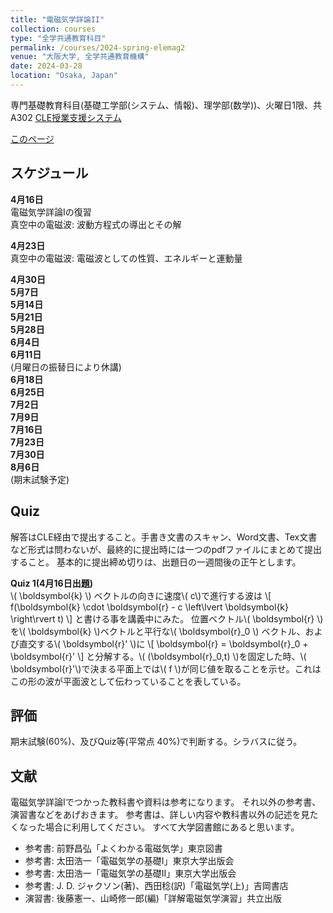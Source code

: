 ```yaml
---
title: "電磁気学詳論II"
collection: courses
type: "全学共通教育科目"
permalink: /courses/2024-spring-elemag2
venue: "大阪大学, 全学共通教育機構"
date: 2024-03-28
location: "Osaka, Japan"
---
```


専門基礎教育科目(基礎工学部(システム、情報)、理学部(数学))、火曜日1限、共A302
[CLE授業支援システム](https://www.cle.osaka-u.ac.jp/ultra/courses/_196998_1/outline)

[このページ](https://stsykw.github.io/courses/2024-spring-elemag2)


スケジュール
----------
**4月16日**  
電磁気学詳論Iの復習  
真空中の電磁波: 波動方程式の導出とその解  

**4月23日**  
真空中の電磁波: 電磁波としての性質、エネルギーと運動量  


**4月30日**  
**5月7日**  
**5月14日**  
**5月21日**  
**5月28日**  
**6月4日**  
**6月11日**  
(月曜日の振替日により休講)  
**6月18日**  
**6月25日**  
**7月2日**  
**7月9日**  
**7月16日**  
**7月23日**  
**7月30日**  
**8月6日**  
(期末試験予定)  



Quiz
----

解答はCLE経由で提出すること。手書き文書のスキャン、Word文書、Tex文書など形式は問わないが、最終的に提出時には一つのpdfファイルにまとめて提出すること。
基本的に提出締め切りは、出題日の一週間後の正午とします。

**Quiz 1(4月16日出題)**  
\\( \boldsymbol{k} \\) ベクトルの向きに速度\\( c\\)で進行する波は
\\[
  f(\boldsymbol{k} \cdot \boldsymbol{r} - c \left\lvert \boldsymbol{k} \right\rvert t)
\\]
と書ける事を講義中にみた。
位置ベクトル\\( \boldsymbol{r} \\)を\\( \boldsymbol{k} \\)ベクトルと平行な\\( \boldsymbol{r}_0 \\) ベクトル、および直交する\\( \boldsymbol{r}' \\)に
\\[ 
  \boldsymbol{r} = \boldsymbol{r}_0 + \boldsymbol{r}' 
\\]
と分解する。\\( (\boldsymbol{r}_0,t) \\)を固定した時、\\( \boldsymbol{r}'\\)で決まる平面上では\\( f \\)が同じ値を取ることを示せ。これはこの形の波が平面波として伝わっていることを表している。

評価
-----
期末試験(60%)、及びQuiz等(平常点 40%)で判断する。シラバスに従う。


文献
-----
電磁気学詳論Iでつかった教科書や資料は参考になります。
それ以外の参考書、演習書などをあげおきます。
参考書は、詳しい内容や教科書以外の記述を見たくなった場合に利用してください。
すべて大学図書館にあると思います。
* 参考書: 前野昌弘「よくわかる電磁気学」東京図書
* 参考書: 太田浩一「電磁気学の基礎I」東京大学出版会
* 参考書: 太田浩一「電磁気学の基礎II」東京大学出版会
* 参考書: J. D. ジャクソン(著)、西田稔(訳)「電磁気学(上)」吉岡書店
* 演習書: 後藤憲一、山崎修一郎(編)「詳解電磁気学演習」共立出版
